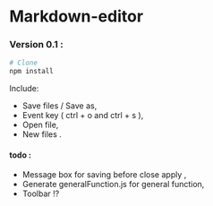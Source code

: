 # Markdown-editor

### Version 0.1 :

```sh
# Clone
npm install 
```

Include: 

- Save files / Save as,
- Event key  ( ctrl + o and ctrl + s ),
- Open file,
- New files .

#### todo :

- Message box for saving before close apply ,
- Generate generalFunction.js for general function,
- Toolbar !?







